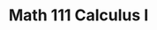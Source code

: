 ---
# Course title, summary, and position.
title: Math 111 Calculus I
linktitle: Math 111 
summary: Recitation leader for Calculus I (MATH 111, undergraduate) from Fall 2019-Spring 2022.

links:
  - name: arXiv
    url: "https://arxiv.org/abs/2403.10383"

url_pdf:
# Page metadata.
date_end: ""
date_start: "2019-08-01"
lastmod: ""
draft: false  # Is this a draft? true/false
toc: true  # Show table of contents? true/false
type: book  # Do not modify.
tags: 
- teaching

---